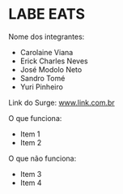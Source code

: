 # LABE EATS

Nome dos integrantes: 
- Carolaine Viana
- Erick Charles Neves
- José Modolo Neto
- Sandro Tomé
- Yuri Pinheiro

Link do Surge: www.link.com.br

O que funciona:
- Item 1
- Item 2

O que não funciona: 
- Item 3
- Item 4